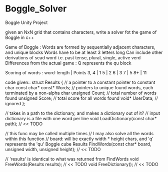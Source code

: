 # Boggle_Solver
Boggle Unity Project

given an NxN grid that contains characters, write a solver fot the game of Boggle in c++

Game of Boggle :
Words are formed by sequentially adjacent characters, and unique blocks
Words have to be at least 3 letters long
Can include other derivations of sead word i.e. past tense, plural, single, active verd
Differences from the actual game : Q represents the qu block

Scoring of words :
word-length | Points
       3, 4          |      1
         5           |      2
         6           |      3
         7           |      5
         8+          |      11

code given::
struct Results
{
    // a pointer to a constant pointer to constant char
    const char* const* Words;    // pointers to unique found words, each terminated by a non-alpha char
    unsigned           Count;    // total number of words found
    unsigned           Score;    // total score for all words found
    void*              UserData; // ignored
};

// takes in a path to the dictionary, and makes a dictionary out of it?
// input dictionary is a file with one word per line
void LoadDictionary(const char* path); // << TODO

// this func may be called multiple times
// I may also solve all the words within this function
// board: will be exactly width * height chars, and 'q' represents the 'qu' Boggle cube
Results FindWords(const char* board, unsigned width, unsigned height); // << TODO

// 'results' is identical to what was returned from FindWords
void FreeWords(Results results); // << TODO
void FreeDictionary(); // << TODO

